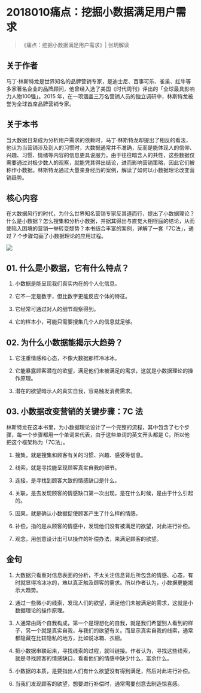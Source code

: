 # 2018010痛点：挖掘小数据满足用户需求
> 《痛点：挖掘小数据满足用户需求》| 张玥解读

## 关于作者

马丁·林斯特龙是世界知名的品牌营销专家，是迪士尼、百事可乐、雀巢、红牛等多家著名企业的品牌顾问，他曾经入选了美国《时代周刊》评出的「全球最具影响力人物100强」。2015 年，在一项涵盖三万名营销人员的独立调研中，林斯特龙被誉为全球首席品牌营销专家。

## 关于本书

当大数据日渐成为分析用户需求的依赖时，马丁·林斯特龙却提出了相反的看法，他认为当营销涉及到人的习惯时，大数据通常并不准确，反而是能体现人的信仰、兴趣、习惯、情绪等内容的信息更具说服力。由于往往暗含人的共性，这些数据仅需要通过对极少数人的观察，就能凭其得出结论，进而影响营销策略，因此它们被称作小数据。林斯特龙通过大量亲身经历的案例，解读了如何以小数据理论改变营销趋势。  

## 核心内容

在大数据风行的时代，为什么世界知名营销专家反其道而行，提出了小数据理论？什么是小数据？怎么搜集和分析小数据，并据其得出与直觉大相径庭的结论，从而使陷入困境的营销一举转变颓势？本书结合丰富的案例，详解了一套「7C法」，通过 7 个步骤勾画了小数据理论的应用过程。

![](https://raw.githubusercontent.com/dalong0514/selfstudy/master/图片链接/听书/2018010.jpg)

## 01. 什么是小数据，它有什么特点？

1. 小数据是能呈现我们真实内在的个人化信息。

2. 它不一定是数字，但比数字更能反应个体的特征。
3. 它经常可通过对人的细节观察得到。
4. 它的样本小，可能只需要搜集几个人的信息就足够。

## 02. 为什么小数据能揭示大趋势？

1. 它注重情感和心态，不像大数据那样冷冰冰。

2. 它能暴露顾客潜在的欲望，满足他们未被满足的需求，这就是小数据理论的操作原理。
3. 潜在的欲望暗示人的真实自我，容易触发消费需求。

## 03. 小数据改变营销的关键步骤：7C 法

林斯特龙在这本书里，为小数据理论设计了一个完整的流程，其中包含了七个步骤，每一个步骤都用一个单词来代表，由于这些单词的英文开头都是 C，所以他把这个框架称为「7C法」。

1. 搜集，就是搜集和顾客有关的习惯、兴趣、感受等信息。

2. 线索，就是寻找能呈现顾客真实自我的细节。
3. 连接，是寻找到顾客大致的情感缺口是什么。
4. 关联，是去发现顾客的情感缺口第一次出现，是在什么时候，是由于什么引起的。
5. 因果，就是确认小数据促使顾客产生了什么样的情感。
6. 补偿，指的是从顾客的情感中，发现他们没有被满足的欲望，对此进行补偿。
7. 观念，用创意设计出可以操作的补偿办法，来满足顾客的欲望。

## 金句

1. 大数据只看重对信息表面的分析，不太关注信息背后所包含的情感、心态，有时就显得冷冰冰的，难以真正触及顾客的需求。所以作者认为，小数据更能揭示大趋势。

2. 通过一些微小的线索，发现人们的欲望，满足他们未被满足的需求，这就是小数据理论的操作原理。
3. 人通常由两个自我构成，第一个是理想化的自我，就是我们希望别人看到的样子，另一个就是真实自我，与我们的欲望有关。而显示真实自我的线索，通常都隐藏在比较隐私的地方，比如说冰箱、衣橱。
4. 把小数据串联起来，寻找线索的过程，就叫链接。作者认为，寻找这些线索，就是寻找顾客的情感缺口，看看他们的情感中缺少什么，富余什么。
5. 小数据的本质，是要指出人们有什么欲望没有得到满足，然后对此进行补偿。
6. 当我们发现顾客的欲望，想要进行补偿时，通常需要创意去制造惊喜感。



